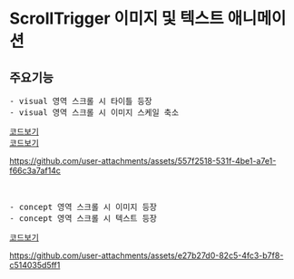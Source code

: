 # ScrollTrigger 이미지 및 텍스트 애니메이션

## 주요기능

<pre>
- visual 영역 스크롤 시 타이틀 등장
- visual 영역 스크롤 시 이미지 스케일 축소
</pre>

[코드보기](https://github.com/ijieun0123/scrollTrigger-basic/commit/66158d9e7a944dc2542dd42a732d068e5e90dfa2)<br/>
[코드보기](https://github.com/ijieun0123/scrollTrigger-basic/commit/2811df680f479c2e3f4880e569d79dcf0f93bb61)

https://github.com/user-attachments/assets/557f2518-531f-4be1-a7e1-f66c3a7af14c

<br/>

<pre>
- concept 영역 스크롤 시 이미지 등장
- concept 영역 스크롤 시 텍스트 등장
</pre>

[코드보기](https://github.com/ijieun0123/scrollTrigger-basic/commit/b838807a1dbedbc054d905c7411dbff61a9bb977)

https://github.com/user-attachments/assets/e27b27d0-82c5-4fc3-b7f8-c514035d5ff1
